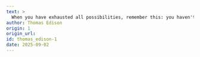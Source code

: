 ```yaml
---
text: >
  When you have exhausted all possibilities, remember this: you haven't.
author: Thomas Edison
origin: 1
origin_url:
id: thomas_edison-1
date: 2025-09-02 
---
```

